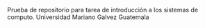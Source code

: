 Prueba de repositorio para tarea de introducción a los sistemas de computo. Universidad Mariano Galvez Guatemala
